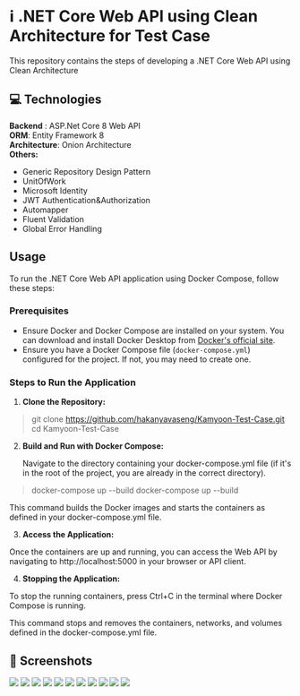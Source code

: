 # :information_source: .NET Core Web API using Clean Architecture for Test Case
This repository contains the steps of developing a .NET Core Web API using Clean Architecture <br/>


## :computer:	Technologies

<div>
  <b>Backend</b> : ASP.Net Core 8 Web API </br>
  <b>ORM</b>: Entity Framework 8 </br>
  <b>Architecture</b>: Onion Architecture</br>
  <b><a>Others:</a></b>
  <ul>
    <li>Generic Repository Design Pattern</li>
    <li>UnitOfWork</li>
    <li>Microsoft Identity</li>
    <li>JWT Authentication&Authorization</li>
    <li>Automapper</li>
    <li>Fluent Validation</li>
    <li>Global Error Handling</li>
  </ul>

</div>


## Usage

To run the .NET Core Web API application using Docker Compose, follow these steps:

### Prerequisites

- Ensure Docker and Docker Compose are installed on your system. You can download and install Docker Desktop from [Docker's official site](https://www.docker.com/products/docker-desktop).
- Ensure you have a Docker Compose file (`docker-compose.yml`) configured for the project. If not, you may need to create one.

### Steps to Run the Application

1. **Clone the Repository:**

>    git clone https://github.com/hakanyavaseng/Kamyoon-Test-Case.git
   cd Kamyoon-Test-Case
2. **Build and Run with Docker Compose:**

    Navigate to the directory containing your docker-compose.yml file (if it's in the root of the project, you are already in the correct directory).

>  docker-compose up --build      docker-compose up --build
  
 This command builds the Docker images and starts the containers as defined in your docker-compose.yml file.

3. **Access the Application:**

  Once the containers are up and running, you can access the Web API by navigating to http://localhost:5000 in your browser or API client.

4. **Stopping the Application:**

  To stop the running containers, press Ctrl+C in the terminal where Docker Compose is running.

This command stops and removes the containers, networks, and volumes defined in the docker-compose.yml file.
## 	:camera_flash: Screenshots
<a><img src="https://github.com/hakanyavaseng/Kamyoon-Test-Case/blob/master/Screenshots/1.png?raw=true"></a>
<a><img src="https://github.com/hakanyavaseng/Kamyoon-Test-Case/blob/master/Screenshots/2.png?raw=true"></a>
<a><img src="https://github.com/hakanyavaseng/Kamyoon-Test-Case/blob/master/Screenshots/3.png?raw=true"></a>
<a><img src="https://github.com/hakanyavaseng/Kamyoon-Test-Case/blob/master/Screenshots/4.png?raw=true"></a>
<a><img src="https://github.com/hakanyavaseng/Kamyoon-Test-Case/blob/master/Screenshots/5.png?raw=true"></a>
<a><img src="https://github.com/hakanyavaseng/Kamyoon-Test-Case/blob/master/Screenshots/6.png?raw=true"></a>
<a><img src="https://github.com/hakanyavaseng/Kamyoon-Test-Case/blob/master/Screenshots/7.png?raw=true"></a>
<a><img src="https://github.com/hakanyavaseng/Kamyoon-Test-Case/blob/master/Screenshots/8.png?raw=true"></a>
<a><img src="https://github.com/hakanyavaseng/Kamyoon-Test-Case/blob/master/Screenshots/9.png?raw=true"></a>
<a><img src="https://github.com/hakanyavaseng/Kamyoon-Test-Case/blob/master/Screenshots/10.png?raw=true"></a>
<a><img src="https://github.com/hakanyavaseng/Kamyoon-Test-Case/blob/master/Screenshots/11.png?raw=true"></a>


 
